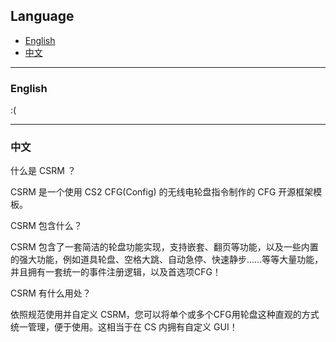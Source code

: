 ## Language

- [English](#english)
- [中文](#中文)

---

### English

:(

---

### 中文

什么是 CSRM ？

CSRM 是一个使用 CS2 CFG(Config) 的无线电轮盘指令制作的 CFG 开源框架模板。

CSRM 包含什么？

CSRM 包含了一套简洁的轮盘功能实现，支持嵌套、翻页等功能，以及一些内置的强大功能，例如道具轮盘、空格大跳、自动急停、快速静步……等等大量功能，并且拥有一套统一的事件注册逻辑，以及首选项CFG！

CSRM 有什么用处？

依照规范使用并自定义 CSRM，您可以将单个或多个CFG用轮盘这种直观的方式统一管理，便于使用。这相当于在 CS 内拥有自定义 GUI！

